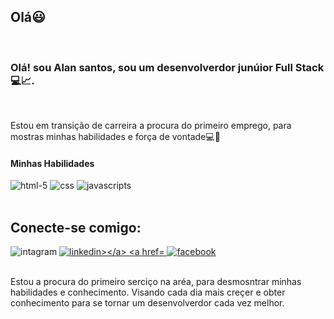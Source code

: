 <h2>Olá😃</h2>
<br>
<h3>Olá! sou Alan santos, sou um desenvolverdor junúior Full Stack💻📈.</h3>
<br>
<p>Estou em transição de carreira a procura do primeiro emprego, para mostras minhas habilidades e força de vontade💻💪</p>
<h4>Minhas Habilidades</h4>
<p align="left">
<img src="https://img.shields.io/badge/HTML5-E34F26?style=for-the-badge&logo=html5&logoColor=white" alt="html-5">
<img src="https://img.shields.io/badge/CSS-239120?&style=for-the-badge&logo=css3&logoColor=white" alt="css">
<img src="https://img.shields.io/badge/JavaScript-F7DF1E?style=for-the-badge&logo=javascript&logoColor=black" alt="javascripts">
<br>
<br>
<h2>Conecte-se comigo:</h2>
<p align="left>
<a href="https://www.instagram.com/alan_santossan?igsh=NTJhamFtZHJhZHhx">
  <img src="https://raw.githubusercontent.com/AlanSantos401/AlanSantos401/b5c991c5b258bf1ddbc426153d1174f1de0cc7c5/icons8-instagram%20(1).svg" alt="intagram"></a>
  <a href="https://www.linkedin.com/in/alan-santos-a27951347">
  <img src="https://raw.githubusercontent.com/AlanSantos401/AlanSantos401/201d7c164a9a66977c4dbf9d8252329cd821d796/icons8-linkedin.svg" alt="linkedin></a>
<a href="https://www.facebook.com/share/15nngZo8R2/">
  <img src="https://raw.githubusercontent.com/AlanSantos401/AlanSantos401/029a0bf46b7e759e409364da03d64d51f2bc2205/icons8-facebook.svg" alt="facebook"></a>
  <br>
  <br>
<p>Estou a procura do primeiro serciço na aréa, para desmosntrar minhas habilidades e conhecimento. Visando cada dia mais creçer e obter conhecimento para se tornar um desenvolverdor cada vez melhor.</p>

